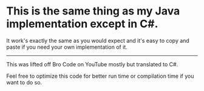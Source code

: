 <h1><strong>This is the same thing as my Java implementation except in C#.</strong></h1>
<p>It work's exactly the same as you would expect and it's easy to copy and paste if you need your own implementation of it.</p>
<hr/>
<p>This was lifted off Bro Code on YouTube mostly but translated to C#.</p>
<p>Feel free to optimize this code for better run time or compilation time if you want to do so.</p>
